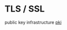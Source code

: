 # TLS / SSL
public key infrastructure
[pki](https://en.wikipedia.org/wiki/Public_key_infrastructure)
